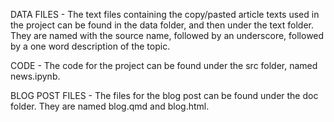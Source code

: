 DATA FILES - The text files containing the copy/pasted article texts used in the project can be found in the data folder, and then under the text folder. They are named with the source name, followed by an underscore, followed by a one word description of the topic.

CODE - The code for the project can be found under the src folder, named news.ipynb.

BLOG POST FILES - The files for the blog post can be found under the doc folder. They are named blog.qmd and blog.html. 